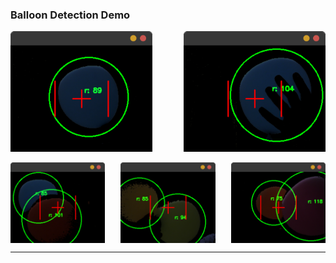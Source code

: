 ### Balloon Detection Demo

<div style="display: flex; justify-content: space-between;">
    <img src="/assets/img/balloon-detection/balloon_1.png" alt="blue" width="45%">
    <img src="/assets/img/balloon-detection/balloon_tapado.png" alt="blue_covered" width="45%">
</div>
<br>
<div style="display: flex; justify-content: space-between;">
    <img src="/assets/img/balloon-detection/b_rojo_azul.png" alt="blue_red" width="30%">
    <img src="/assets/img/balloon-detection/b_amar_verde.png" alt="yellow_green" width="30%">
    <img src="/assets/img/balloon-detection/b_nar_mor.png" alt="orange_purple" width="30%">
</div>

---